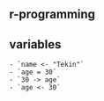 ## r-programming
## variables
    - `name <- "Tekin"`
    - `age = 30`
    - `30 -> age`
    - `age <- 30`